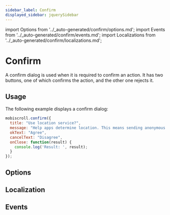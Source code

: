 ```yaml
---
sidebar_label: Confirm
displayed_sidebar: jquerySidebar
---
```


import Options from '../\_auto-generated/confirm/options.md';
import Events from '../\_auto-generated/confirm/events.md';
import Localizations from '../\_auto-generated/confirm/localizations.md';

# Confirm

A confirm dialog is used when it is required to confirm an action.
It has two buttons, one of which confirms the action, and the other one rejects it.

## Usage

The following example displays a confirm dialog:

```js
mobiscroll.confirm({
  title: "Use location service?",
  message: "Help apps determine location. This means sending anonymous location data, even when no apps are running.",
  okText: "Agree",
  cancelText: "Disagree",
  onClose: function(result) {
    console.log('Result: ', result);
  }
});
```

<div className="option-list">

## Options

<Options />

## Localization

<Localizations />

## Events

<Events />

</div>
